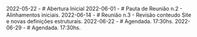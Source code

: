 2022-05-22 - # Abertura Inicial
2022-06-01 - # Pauta de Reunião n.2 - Alinhamentos iniciais. 
2022-06-14 - # Reunião n.3 - Revisão conteudo Site e novas definições estruturais. 
2022-06-22 - # Agendada. 17:30hs.
2022-06-29 - # Agendada. 17:30hs.

